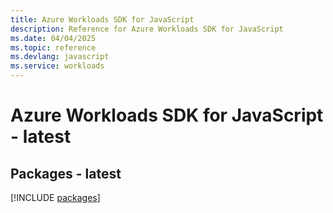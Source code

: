```yaml
---
title: Azure Workloads SDK for JavaScript
description: Reference for Azure Workloads SDK for JavaScript
ms.date: 04/04/2025
ms.topic: reference
ms.devlang: javascript
ms.service: workloads
---
```

# Azure Workloads SDK for JavaScript - latest
## Packages - latest
[!INCLUDE [packages](workloads-index.md)]